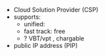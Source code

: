 - Cloud Solution Provider (CSP)
- supports:
	- unified:
	- fast track: free
	- ? VBT/vpt , chargable
- public IP address (PIP)